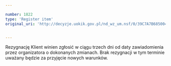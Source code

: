 ```yaml
---

number: 1822
type: 'Register item'
original_uri: 'http://decyzje.uokik.gov.pl/nd_wz_um.nsf/0/39C7A7B68500456DC12576AA00435DBA?OpenDocument'


---
```


Rezygnację Klient winien zgłosić w ciągu trzech dni od daty zawiadomienia przez organizatora o dokonanych zmianach. Brak rezygnacji w tym terminie uważany będzie za przyjęcie nowych warunków.
